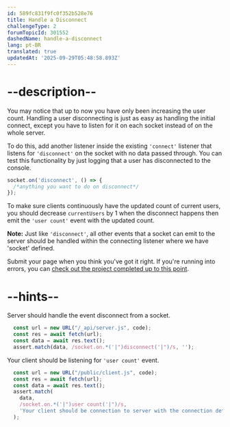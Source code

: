 ```yaml
---
id: 589fc831f9fc0f352b528e76
title: Handle a Disconnect
challengeType: 2
forumTopicId: 301552
dashedName: handle-a-disconnect
lang: pt-BR
translated: true
updatedAt: '2025-09-29T05:48:58.893Z'
---
```


# --description--

You may notice that up to now you have only been increasing the user count. Handling a user disconnecting is just as easy as handling the initial connect, except you have to listen for it on each socket instead of on the whole server.

To do this, add another listener inside the existing `'connect'` listener that listens for `'disconnect'` on the socket with no data passed through. You can test this functionality by just logging that a user has disconnected to the console.

```js
socket.on('disconnect', () => {
  /*anything you want to do on disconnect*/
});
```

To make sure clients continuously have the updated count of current users, you should decrease `currentUsers` by 1 when the disconnect happens then emit the `'user count'` event with the updated count.

**Note:** Just like `'disconnect'`, all other events that a socket can emit to the server should be handled within the connecting listener where we have 'socket' defined.

Submit your page when you think you've got it right. If you're running into errors, you can <a href="https://forum.freecodecamp.org/t/advanced-node-and-express/567135#handle-a-disconnect-8" target="_blank" rel="noopener noreferrer nofollow">check out the project completed up to this point</a>.

# --hints--

Server should handle the event disconnect from a socket.

```js
  const url = new URL("/_api/server.js", code);
  const res = await fetch(url);
  const data = await res.text();
  assert.match(data, /socket.on.*('|")disconnect('|")/s, '');
```

Your client should be listening for `'user count'` event.

```js
  const url = new URL("/public/client.js", code);
  const res = await fetch(url);
  const data = await res.text();
  assert.match(
    data,
    /socket.on.*('|")user count('|")/s,
    'Your client should be connection to server with the connection defined as socket'
  );
```

